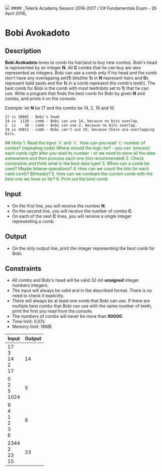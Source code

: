 <img src="https://raw.githubusercontent.com/TelerikAcademy/Common/master/logos/telerik-header-logo.png" />
#### _Telerik Academy Season 2016-2017 / C# Fundamentals Exam - 26 April 2016_

# Bobi Avokadoto

## Description

**Bobi Avokadoto** loves to comb his hair(and to buy new combs). Bobi's head is represented by an integer **N**. All **C** combs that he can buy are also represented as integers. Bobi can use a comb only if 
his head and the comb don't have any overlapping set(**1**) bits(the **1**s in **N** represent hairs and **0**s represent bald spots and the **1**s in a comb represent the comb's teeth). The best comb 
for Bobi is the comb with most teeth(bits set to **1**) that he can use. Write a program that finds the best comb for Bobi by given **N** and combs, and prints it on the console.

_Example_: let **N** be 17 and the combs be 14, 2, 19 and 10
```
17 is 10001 - Bobi's head
14 is  1110 - comb - Bobi can use 14, because no bits overlap.
2  is    10 - comb - Bobi can use 2, because no bits overlap.
19 is 10011 - comb - Bobi can't use 19, because there are overlapping bits.
```

<div style="color:green">
## Hints
1.  Read the input `n` and `c`. How can you read `c`-number of combs? (repeating code) Where should the logic be?
  - you can 'process' each comb right after you read its number
  - or we need to store all the data somewhere and then process each one (not recommended)
2.  Check constraints and think what is the best data type!
3.  When can a comb be used? Maybe bitwise operations?
4.  How can we count the bits for each valid comb? Bitmasks?
5.  How can we combare the current comb with the best one we have so far?
6.  Print out the best comb
</div>

## Input
- On the first line, you will receive the number **N**.
- On the second line, you will receive the number of combs **C**.
- On each of the next **C** lines, you will receive a single integer representing a comb.

## Output
- On the only output line, print the integer representing the best comb for Bobi.

## Constraints
- All combs and Bobi's head will be valid 32-bit **unsigned** integer numbers integers.
- The input will always be valid and in the described format. There is no need to check it explicitly.
- There will always be at least one comb that Bobi can use. If there are multiple best combs that Bobi can use with the same number of teeth, print the first you read from the console.
- The numbers of combs will never be more than **90000**.
- Time limit: 0.07s
- Memory limit: 16MB

|           Input            |          Output           |
|----------------------------|---------------------------|
| 17<br>3<br>14<br>2<br>17   | 14                        |
| 0<br>2<br>5<br>1024        | 5                         |
| 9<br>4<br>1<br>2<br>3<br>6 | 6                         |
| 2344<br>2<br>23<br>15      | 23                        |



<p style="color:green"></p>